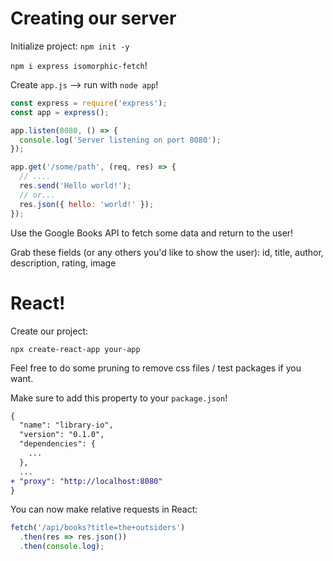 # Creating our server

Initialize project: `npm init -y`

`npm i express isomorphic-fetch`!

Create `app.js` --> run with `node app`!

```js
const express = require('express');
const app = express();

app.listen(8080, () => {
  console.log('Server listening on port 8080');
});
```

```js
app.get('/some/path', (req, res) => {
  // ....
  res.send('Hello world!');
  // or...
  res.json({ hello: 'world!' });
});
```

Use the Google Books API to fetch some data and return to the user!

Grab these fields (or any others you'd like to show the user): id, title, author, description, rating, image

# React!

Create our project:

```
npx create-react-app your-app
```

Feel free to do some pruning to remove css files / test packages if you want.

Make sure to add this property to your `package.json`!

```diff
{
  "name": "library-io",
  "version": "0.1.0",
  "dependencies": {
    ...
  },
  ...
+ "proxy": "http://localhost:8080"
}

```

You can now make relative requests in React:

```js
fetch('/api/books?title=the+outsiders')
  .then(res => res.json())
  .then(console.log);
```
